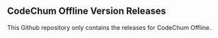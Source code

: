 ## CodeChum Offline Version Releases

This Github repository only contains the releases for CodeChum Offline.